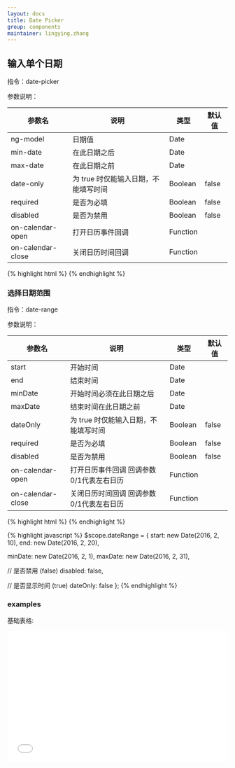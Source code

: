 ```yaml
---
layout: docs
title: Date Picker
group: components
maintainer: lingying.zhang
---
```


## 输入单个日期

指令：date-picker

参数说明：

| 参数名 | 说明 | 类型 | 默认值 |
| --- | --- | --- | --- |
| ng-model | 日期值 | Date | |
| min-date | 在此日期之后 | Date | |
| max-date | 在此日期之前 | Date | |
| date-only | 为 true 时仅能输入日期，不能填写时间 | Boolean | false |
| required | 是否为必填 | Boolean | false |
| disabled | 是否为禁用 | Boolean | false |
| on-calendar-open | 打开日历事件回调 | Function |  |
| on-calendar-close | 关闭日历时间回调 | Function |  |

{% highlight html %}
<date-picker ng-model="dateValue"
             min-date="minDate"
             max-date="maxDate"
             date-only="false"
             required="true"
             disabled="false"
             on-calendar-open="app.onCalendarOpen()"
             on-calendar-close="app.onCalendarClose()"></date-picker>
{% endhighlight %}

### 选择日期范围

指令：date-range

参数说明：

| 参数名 | 说明 | 类型 | 默认值 |
| --- | --- | --- | --- |
| start | 开始时间 | Date | |
| end | 结束时间 | Date | |
| minDate | 开始时间必须在此日期之后 | Date | |
| maxDate | 结束时间在此日期之前 | Date | |
| dateOnly | 为 true 时仅能输入日期，不能填写时间 | Boolean | false |
| required | 是否为必填 | Boolean | false |
| disabled | 是否为禁用 | Boolean | false |
| on-calendar-open | 打开日历事件回调 回调参数0/1代表左右日历| Function |  |
| on-calendar-close | 关闭日历时间回调 回调参数0/1代表左右日历| Function |  |

{% highlight html %}
<date-range opts="dateRange"></date-range>
{% endhighlight %}

{% highlight javascript %}
$scope.dateRange = {
  start: new Date(2016, 2, 10),
  end: new Date(2016, 2, 20),

  minDate: new Date(2016, 2, 1),
  maxDate: new Date(2016, 2, 31),

  // 是否禁用 (false)
  disabled: false,

  // 是否显示时间 (true)
  dateOnly: false
};
{% endhighlight %}


### examples

基础表格:

<iframe width="100%" height="300" src="//jsfiddle.net/Corvine/b8z1wnb7/embedded/" allowfullscreen="allowfullscreen" frameborder="0"></iframe>
